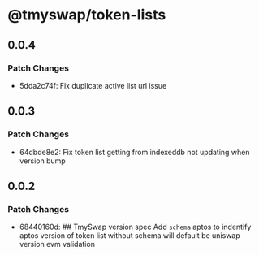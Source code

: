 # @tmyswap/token-lists

## 0.0.4

### Patch Changes

- 5dda2c74f: Fix duplicate active list url issue

## 0.0.3

### Patch Changes

- 64dbde8e2: Fix token list getting from indexeddb not updating when version bump

## 0.0.2

### Patch Changes

- 68440160d: ## TmySwap version spec
  Add `schema` aptos to indentify aptos version of token list
  without schema will default be uniswap version evm validation
